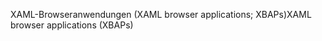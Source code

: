 <span data-ttu-id="4f030-101">XAML-Browseranwendungen (XAML browser applications; XBAPs)</span><span class="sxs-lookup"><span data-stu-id="4f030-101">XAML browser applications (XBAPs)</span></span>